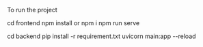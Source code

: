 To run the project

  cd frontend
  npm install or npm i
  npm run serve
  
  cd backend
  pip install -r requirement.txt
  uvicorn main:app --reload
